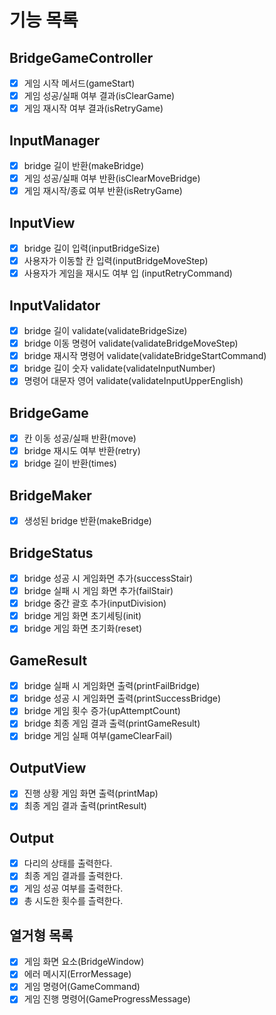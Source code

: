 # 기능 목록

## BridgeGameController
 - [x] 게임 시작 메서드(gameStart)
 - [x] 게임 성공/실패 여부 결과(isClearGame)
 - [x] 게임 재시작 여부 결과(isRetryGame)

## InputManager
- [x] bridge 길이 반환(makeBridge)
- [x] 게임 성공/실패 여부 반환(isClearMoveBridge)
- [x] 게임 재시작/종료 여부 반환(isRetryGame)

## InputView
- [x] bridge 길이 입력(inputBridgeSize)
- [x] 사용자가 이동할 칸 입력(inputBridgeMoveStep)
- [x] 사용자가 게임을 재시도 여부 입 (inputRetryCommand)

## InputValidator
- [x] bridge 길이 validate(validateBridgeSize)
- [x] bridge 이동 명령어 validate(validateBridgeMoveStep)
- [x] bridge 재시작 명령어 validate(validateBridgeStartCommand)
- [x] bridge 길이 숫자 validate(validateInputNumber)
- [x] 명령어 대문자 영어 validate(validateInputUpperEnglish)

## BridgeGame
- [x] 칸 이동 성공/실패 반환(move)
- [x] bridge 재시도 여부 반환(retry)
- [x] bridge 길이 반환(times)

## BridgeMaker
- [x] 생성된 bridge 반환(makeBridge)

## BridgeStatus
- [x] bridge 성공 시 게임화면 추가(successStair)
- [x] bridge 실패 시 게임 화면 추가(failStair)
- [x] bridge 중간 괄호 추가(inputDivision)
- [x] bridge 게임 화면 초기세팅(init)
- [x] bridge 게임 화면 초기화(reset)

## GameResult
- [x] bridge 실패 시 게임화면 출력(printFailBridge)
- [x] bridge 성공 시 게임화면 출력(printSuccessBridge)
- [x] bridge 게임 횟수 증가(upAttemptCount)
- [x] bridge 최종 게임 결과 출력(printGameResult)
- [x] bridge 게임 실패 여부(gameClearFail)

## OutputView
- [x] 진행 상황 게임 화면 출력(printMap)
- [x] 최종 게임 결과 출력(printResult)

## Output
- [x] 다리의 상태를 출력한다.
- [x] 최종 게임 결과를 출력한다.
- [x] 게임 성공 여부를 출력한다.
- [x] 총 시도한 횟수를 츨력한다.

## 열거형 목록
- [x] 게임 화면 요소(BridgeWindow)
- [x] 에러 메시지(ErrorMessage)
- [x] 게임 명령어(GameCommand)
- [x] 게임 진행 명령어(GameProgressMessage)
